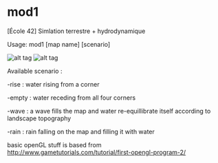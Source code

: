 # mod1
[École 42] Simlation terrestre + hydrodynamique

Usage: mod1 [map name] [scenario]

![alt tag](https://raw.github.com/RhapsodySpade/mod1/master/screenshot1.png)
![alt tag](https://raw.github.com/RhapsodySpade/mod1/master/screenshot2.png)


Available scenario :

-rise : water rising from a corner

-empty : water receding from all four corners

-wave : a wave fills the map and water re-equillibrate itself according to landscape topography

-rain : rain falling on the map and filling it with water

basic openGL stuff is based from http://www.gametutorials.com/tutorial/first-opengl-program-2/